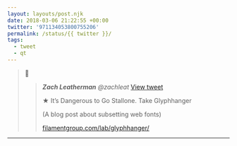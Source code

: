 ```yaml
---
layout: layouts/post.njk
date: 2018-03-06 21:22:55 +00:00
twitter: '971134053800755206'
permalink: /status/{{ twitter }}/
tags: 
  - tweet
  - qt
---
```


> 👏 
> 
> > <cite>**Zach Leatherman** @zachleat</cite> [View tweet](https://twitter.com/zachleat/status/971071614476529665)
> > 
> > ★ It’s Dangerous to Go Stallone. Take Glyphhanger
> > 
> > (A blog post about subsetting web fonts)
> > 
> > [filamentgroup.com/lab/glyphhanger/](https://www.filamentgroup.com/lab/glyphhanger/)

---
